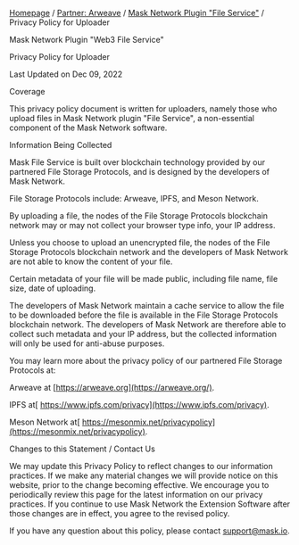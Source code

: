 [Homepage](../../) / [Partner: Arweave](../) / [Mask Network Plugin "File Service"](./) / Privacy Policy for Uploader

Mask Network Plugin "Web3 File Service"

Privacy Policy for Uploader

Last Updated on Dec 09, 2022

Coverage

This privacy policy document is written for uploaders, namely those who upload files in Mask Network plugin "File Service", a non-essential component of the Mask Network software.

Information Being Collected

Mask File Service is built over blockchain technology provided by our partnered File Storage Protocols, and is designed by the developers of Mask Network.

File Storage Protocols include: Arweave, IPFS, and Meson Network.

By uploading a file, the nodes of the File Storage Protocols blockchain network may or may not collect your browser type info, your IP address.

Unless you choose to upload an unencrypted file, the nodes of the File Storage Protocols blockchain network and the developers of Mask Network are not able to know the content of your file.

Certain metadata of your file will be made public, including file name, file size, date of uploading.

The developers of Mask Network maintain a cache service to allow the file to be downloaded before the file is available in the File Storage Protocols blockchain network. The developers of Mask Network are therefore able to collect such metadata and your IP address, but the collected information will only be used for anti-abuse purposes.

You may learn more about the privacy policy of our partnered File Storage Protocols at:

Arweave at [https://arweave.org](https://arweave.org/).

IPFS at[ https://www.ipfs.com/privacy](https://www.ipfs.com/privacy).

Meson Network at[ https://mesonmix.net/privacypolicy](https://mesonmix.net/privacypolicy).

Changes to this Statement / Contact Us

We may update this Privacy Policy to reflect changes to our information practices. If we make any material changes we will provide notice on this website, prior to the change becoming effective. We encourage you to periodically review this page for the latest information on our privacy practices. If you continue to use Mask Network the Extension Software after those changes are in effect, you agree to the revised policy.

If you have any question about this policy, please contact [support@mask.io](mailto:support@mask.io).
